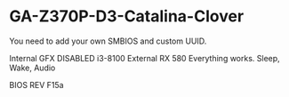 # GA-Z370P-D3-Catalina-Clover

You need to add your own SMBIOS and custom UUID.

Internal GFX DISABLED
i3-8100
External RX 580
Everything works. Sleep, Wake, Audio

BIOS REV F15a

